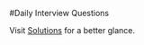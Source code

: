 #Daily Interview Questions

Visit <a href="https://github.com/anishmo99/DailyInterviewPro/blob/master/index.md">Solutions</a> for a better glance. 


